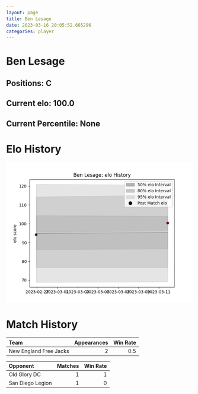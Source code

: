 ```yaml
---  
layout: page  
title: Ben Lesage  
date: 2023-03-16 20:05:52.665296  
categories: player  
---
```

# Ben Lesage

## Positions: C

## Current elo: 100.0

## Current Percentile: None

# Elo History


![elo history](history_BenLesage.png)
# Match History


| Team                   |   Appearances |   Win Rate |
|:-----------------------|--------------:|-----------:|
| New England Free Jacks |             2 |        0.5 |

| Opponent         |   Matches |   Win Rate |
|:-----------------|----------:|-----------:|
| Old Glory DC     |         1 |          1 |
| San Diego Legion |         1 |          0 |